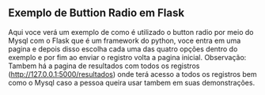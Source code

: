 ## Exemplo de Buttion Radio em Flask
Aqui voce verá um exemplo de como é utilizado o button radio por meio do Mysql com o Flask que é um framework do python, voce entra em uma pagina e depois disso escolha cada uma das quatro opções dentro do exemplo e por fim ao enviar o registro volta a pagina inicial.
Observação: Tambem há a pagina de resultados com todos os registros (http://127.0.0.1:5000/resultados) onde terá acesso a todos os registros bem como o Mysql caso a pessoa queira usar tambem em suas demonstrações.
